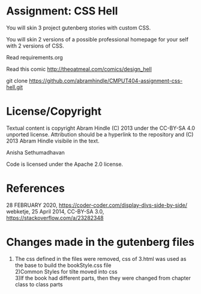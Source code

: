 Assignment: CSS Hell
====================

You will skin 3 project gutenberg stories with custom CSS.

You will skin 2 versions of a possible professional homepage for your
self with 2 versions of CSS.

Read requirements.org

Read this comic http://theoatmeal.com/comics/design_hell

git clone https://github.com/abramhindle/CMPUT404-assignment-css-hell.git

License/Copyright
=================

Textual content is copyright Abram Hindle (C) 2013 under the CC-BY-SA
4.0 unported license. Attribution should be a hyperlink to the
repository and (C) 2013 Abram Hindle visibile in the text.  
  
Anisha Sethumadhavan  

Code is licensed under the Apache 2.0 license.  
  
    
References
==========  
28 FEBRUARY 2020, https://coder-coder.com/display-divs-side-by-side/  
webketje, 25 April 2014, CC-BY-SA 3.0, https://stackoverflow.com/a/23282348  

Changes made in the gutenberg files  
====================================  
1) The css defined in the files were removed, css of 3.html was used as the base to build the bookStyle.css file  
2)Common Styles for tilte moved into css  
3)If the book had different parts, then they were changed from chapter class to class parts


